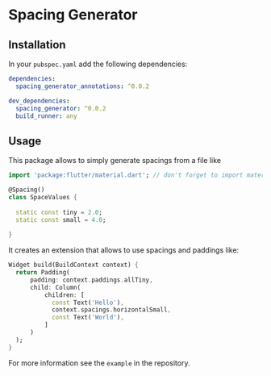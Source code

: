 # Spacing Generator

## Installation

In your `pubspec.yaml` add the following dependencies:

```yaml
dependencies:
  spacing_generator_annotations: ^0.0.2

dev_dependencies:
  spacing_generator: ^0.0.2
  build_runner: any
```


## Usage

This package allows to simply generate spacings from a file like

```dart
import 'package:flutter/material.dart'; // don't forget to import material

@Spacing()
class SpaceValues {
  
  static const tiny = 2.0;
  static const small = 4.0;
  
}

```

It creates an extension that allows to use spacings and paddings like:

```dart
Widget build(BuildContext context) {
  return Padding(
      padding: context.paddings.allTiny,
      child: Column(
          children: [
            const Text('Hello'),
            context.spacings.horizontalSmall,
            const Text('World'),
          ]
      )
  );
}
```

For more information see the `example` in the repository.
